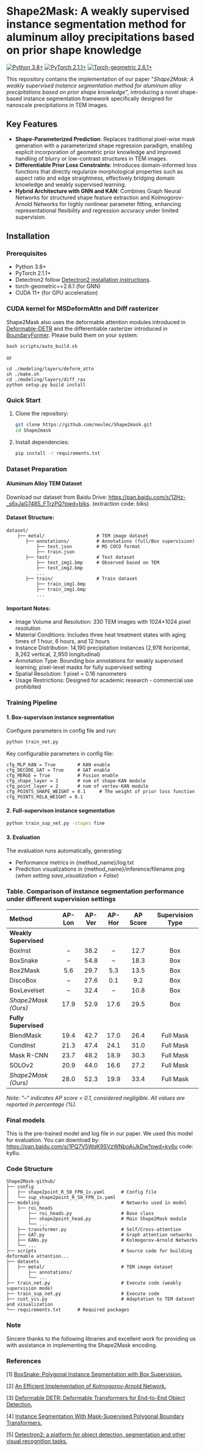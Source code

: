# Shape2Mask: A weakly supervised instance segmentation method for aluminum alloy precipitations based on prior shape knowledge

[![Python 3.8+](https://img.shields.io/badge/python-3.8+-blue.svg)](https://www.python.org/downloads/)
[![PyTorch 2.1.1+](https://img.shields.io/badge/pytorch-2.1+-red.svg)](https://pytorch.org/)
[![Torch-geometric 2.6.1+](https://img.shields.io/badge/geometric-2.6.1+-red.svg)](https://pytorch.org/)

This repository contains the implementation of our paper 
"*Shape2Mask: A weakly supervised instance segmentation method for aluminum alloy precipitations based on prior shape knowledge*", 
introducing a novel shape-based instance segmentation framework specifically designed for nanoscale precipitations in TEM images.

## Key Features
- **Shape-Parameterized Prediction**: Replaces traditional pixel-wise mask generation with a parameterized shape regression paradigm, enabling explicit incorporation of geometric prior knowledge and improved handling of blurry or low-contrast structures in TEM images.
- **Differentiable Prior Loss Constraints**: Introduces domain-informed loss functions that directly regularize morphological properties such as aspect ratio and edge straightness, effectively bridging domain knowledge and weakly supervised learning.
- **Hybrid Architecture with GNN and KAN**: Combines Graph Neural Networks for structured shape feature extraction and Kolmogorov-Arnold Networks for highly nonlinear parameter fitting, enhancing representational flexibility and regression accuracy under limited supervision.

## Installation

### Prerequisites
- Python 3.8+
- PyTorch 2.1.1+
- Detectron2 follow [Detectron2 installation instructions](https://detectron2.readthedocs.io/en/latest/tutorials/install.html).
- torch-geometric==2.6.1 (for GNN)
- CUDA 11+ (for GPU acceleration)

### CUDA kernel for MSDeformAttn and Diff rasterizer
Shape2Mask also uses the deformable attention modules introduced in [Deformable-DETR](https://github.com/fundamentalvision/Deformable-DETR) and the differentiable rasterizer introduced in [BoundaryFormer](https://github.com/mlpc-ucsd/BoundaryFormer). Please build them on your system:
``` shell
bash scripts/auto_build.sh
```
or 
``` shell
cd ./modeling/layers/deform_attn
sh ./make.sh
cd ./modeling/layers/diff_ras
python setup.py build install
```

### Quick Start
1. Clone the repository:
   ```bash
   git clone https://github.com/neulmc/Shape2mask.git
   cd Shape2mask
2. Install dependencies:
   ```bash
   pip install -r requirements.txt
   
### Dataset Preparation
#### Aluminum Alloy TEM Dataset
Download our dataset from Baidu Drive: https://pan.baidu.com/s/12Hz-_s6xJaG7485_FTrzPQ?pwd=biks. (extraction code: biks)

#### Dataset Structure:
```
dataset/
    ├── metal/                   # TEM image dataset
       ├── annotations/          # Annotations (full/Box supervision)
           ├── test.json         # MS COCO format
           ├── train.json
       ├── test/                 # Test dataset
           ├── test_img1.bmp     # Observed based on TEM
           ├── test_img2.bmp
           ...
       ├── train/                # Train dataset
           ├── train_img1.bmp           
           ├── train_img1.bmp
           ...
```
#### Important Notes:
- Image Volume and Resolution: 330 TEM images with 1024×1024 pixel resolution
- Material Conditions: Includes three heat treatment states with aging times of 1 hour, 6 hours, and 12 hours
- Instance Distribution: 14,190 precipitation instances (2,978 horizontal, 8,262 vertical, 2,950 longitudinal)
- Annotation Type: Bounding box annotations for weakly supervised learning; pixel-level masks for fully supervised setting
- Spatial Resolution: 1 pixel = 0.16 nanometers
- Usage Restrictions: Designed for academic research - commercial use prohibited

### Training Pipeline
#### 1. Box-supervison instance segmentation
Configure parameters in config file and run:
```bash
python train_net.py
```
Key configurable parameters in config file:
```
cfg_MLP_KAN = True        # KAN enable
cfg_DECODE_GAT = True     # GAT enable
cfg_MERGE = True          # Fusion enable
cfg_shape_layer = 2       # num of shape-KAN module
cfg_point_layer = 2       # num of vertex-KAN module
cfg_POINTS_SHAPE_WEIGHT = 0.1     # The weight of prior loss function
cfg_POINTS_RELA_WEIGHT = 0.1
```
#### 2. Full-supervison instance segmentation

```bash
python train_sup_net.py -stages fine
```
#### 3. Evaluation
The evaluation runs automatically, generating:
- Performance metrics in {method_name}/log.txt
- Prediction visualizations in {method_name}/inference/filename.png 
(*when setting save_visualization = False*)


### Table. Comparison of instance segmentation performance under different supervision settings

| Method                | AP-Lon | AP-Ver | AP-Hor | AP Score | Supervision Type |
|:----------------------|:------:|:------:|:------:|:--------:|:----------------:|
| **Weakly Supervised** |        |        |        |          |                  |
| BoxInst               |   –    |  38.2  |   –    |   12.7   |       Box        |
| BoxSnake              |   –    |  54.8  |   –    |   18.3   |       Box        |
| Box2Mask              |  5.6   |  29.7  |  5.3   |   13.5   |       Box        |
| DiscoBox              |   –    |  27.6  |  0.1   |   9.2    |       Box        |
| BoxLevelset           |   –    |  32.4  |   –    |   10.8   |       Box        |
| *Shape2Mask (Ours)*   |  17.9  |  52.9  |  17.6  |   29.5   |       Box        |
| **Fully Supervised**  |        |        |        |          |                  |
| BlendMask             |  19.4  |  42.7  |  17.0  |   26.4   |     Full Mask    |
| CondInst              |  21.3  |  47.4  |  24.1  |   31.0   |     Full Mask    |
| Mask R-CNN            |  23.7  |  48.2  |  18.9  |   30.3   |     Full Mask    |
| SOLOv2                |  20.9  |  44.0  |  16.6  |   27.2   |     Full Mask    |
| *Shape2Mask (Ours)*   |  28.0  |  52.3  |  19.9  |   33.4   |     Full Mask    |

*Note: "–" indicates AP score < 0.1, considered negligible. All values are reported in percentage (%).*

### Final models
This is the pre-trained model and log file in our paper. We used this model for evaluation. You can download by:
https://pan.baidu.com/s/1PQ7V5WqK9SVzWNboAjJkDw?pwd=ky6u code: ky6u.


### Code Structure
```
Shape2Mask-github/
├── config            
│   ├── shape2point_R_50_FPN_1x.yaml      # Config file
│   └── sup_shape2point_R_50_FPN_1x.yaml       
├── modeling                              # Networks used in model
│   ├── roi_heads  
│       ├── roi_heads.py                  # Base class
│       ├── shape2point_head.py           # Main Shape2Mask module
│       └── ...      
│   ├── transformer.py                    # Self/Cross-attention    
│   ├── GAT.py                            # Graph attention networks 
│   ├── KANs.py                           # Kolmogorov-Arnold Networks
│   └── ...
├── scripts                               # Source code for building deformable attention...
├── datasets     
│   ├── metal/                            # TEM image dataset
│       ├── annotations/     
│       └── ...                        
├── train_net.py                          # Execute code (weakly supervision mode)
├── train_sup_net.py                      # Execute code    
├── cust_vis.py                           # Adaptation to TEM dataset and visualization
└── requirements.txt      # Required packages
```
### Note
Sincere thanks to the following libraries and excellent work for providing us with assistance in implementing the Shape2Mask encoding.

### References
[1] <a href="https://github.com/Yangr116/BoxSnake">BoxSnake: Polygonal Instance Segmentation with Box Supervision.</a>

[2] <a href="https://github.com/Blealtan/efficient-kan">An Efficient Implementation of Kolmogorov-Arnold Network.</a>

[3] <a href="https://github.com/fundamentalvision/Deformable-DETR">Deformable DETR: Deformable Transformers for End-to-End Object Detection.</a>

[4] <a href="https://github.com/mlpc-ucsd/BoundaryFormer">Instance Segmentation With Mask-Supervised Polygonal Boundary Transformers. </a>

[5] <a href="https://github.com/facebookresearch/detectron2">Detectron2: a platform for object detection, segmentation and other visual recognition tasks.</a>

